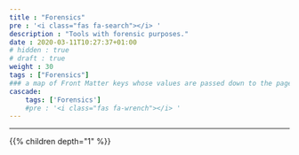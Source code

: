 ```yaml
---
title : "Forensics"
pre : '<i class="fas fa-search"></i> '
description : "Tools with forensic purposes."
date : 2020-03-11T10:27:37+01:00
# hidden : true
# draft : true
weight : 30
tags : ["Forensics"]
### a map of Front Matter keys whose values are passed down to the page's descendants unless overwritten by self or a closer ancestor's cascade. 
cascade:
    tags: ['Forensics']
    #pre : '<i class="fas fa-wrench"></i> '
---
```


---

{{% children depth="1" %}}
